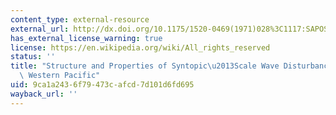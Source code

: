 ```yaml
---
content_type: external-resource
external_url: http://dx.doi.org/10.1175/1520-0469(1971)028%3C1117:SAPOSS%3E2.0.CO;2
has_external_license_warning: true
license: https://en.wikipedia.org/wiki/All_rights_reserved
status: ''
title: "Structure and Properties of Syntopic\u2013Scale Wave Disturbances in the Equatorial\
  \ Western Pacific"
uid: 9ca1a243-6f79-473c-afcd-7d101d6fd695
wayback_url: ''
---
```

